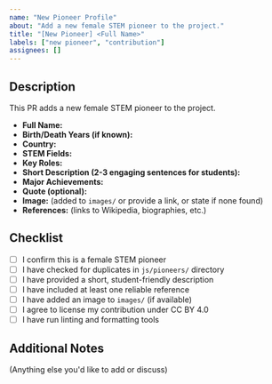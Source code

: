 ```yaml
---
name: "New Pioneer Profile"
about: "Add a new female STEM pioneer to the project."
title: "[New Pioneer] <Full Name>"
labels: ["new pioneer", "contribution"]
assignees: []
---
```


## Description

This PR adds a new female STEM pioneer to the project.

- **Full Name:**
- **Birth/Death Years (if known):**
- **Country:**
- **STEM Fields:**
- **Key Roles:**
- **Short Description (2-3 engaging sentences for students):**
- **Major Achievements:**
- **Quote (optional):**
- **Image:** (added to `images/` or provide a link, or state if none found)
- **References:** (links to Wikipedia, biographies, etc.)

## Checklist
- [ ] I confirm this is a female STEM pioneer
- [ ] I have checked for duplicates in `js/pioneers/` directory
- [ ] I have provided a short, student-friendly description
- [ ] I have included at least one reliable reference
- [ ] I have added an image to `images/` (if available)
- [ ] I agree to license my contribution under CC BY 4.0
- [ ] I have run linting and formatting tools

## Additional Notes
(Anything else you'd like to add or discuss) 